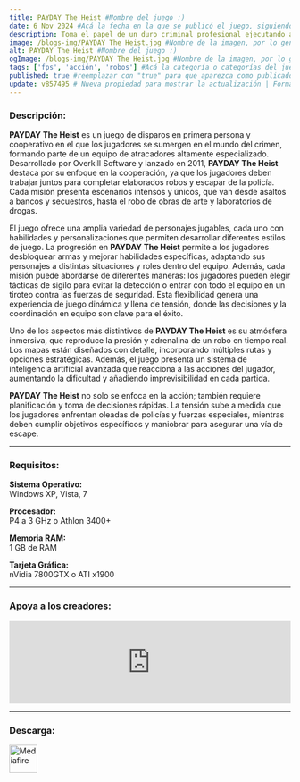 ```yaml
---
title: PAYDAY The Heist #Nombre del juego :)
date: 6 Nov 2024 #Acá la fecha en la que se publicó el juego, siguiendo este formato: Dia "30", Mes "Oct", Año "2024" = como debe quedar: 30 Oct 2024
description: Toma el papel de un duro criminal profesional ejecutando atracos intensos y dinámicos, persiguiendo constantemente el siguiente “gran golpe”. #Acá una mini descripción del juego
image: /blogs-img/PAYDAY The Heist.jpg #Nombre de la imagen, por lo general es exactamente el mismo nombre que el juego excluyendo lo ":" (Dos puntos)
alt: PAYDAY The Heist #Nombre del juego :)
ogImage: /blogs-img/PAYDAY The Heist.jpg #Nombre de la imagen, por lo general es exactamente el mismo nombre que el juego excluyendo lo ":" (Dos puntos)
tags: ['fps', 'acción', 'robos'] #Acá la categoría o categorías del juego, si es más de una se coloca en este formato: ['categoría1', 'categoría2']
published: true #reemplazar con "true" para que aparezca como publicado
update: v857495 # Nueva propiedad para mostrar la actualización | Formato: v1.0.0
---
```


<!--En VSCode seleccionando una palabra, por ejemplo: "PAYDAY The Heist" y apretando Ctrl+F2 se seleccionan todas las palabras iguales-->

### Descripción:
**PAYDAY The Heist** es un juego de disparos en primera persona y cooperativo en el que los jugadores se sumergen en el mundo del crimen, formando parte de un equipo de atracadores altamente especializado. Desarrollado por Overkill Software y lanzado en 2011, **PAYDAY The Heist** destaca por su enfoque en la cooperación, ya que los jugadores deben trabajar juntos para completar elaborados robos y escapar de la policía. Cada misión presenta escenarios intensos y únicos, que van desde asaltos a bancos y secuestros, hasta el robo de obras de arte y laboratorios de drogas.

El juego ofrece una amplia variedad de personajes jugables, cada uno con habilidades y personalizaciones que permiten desarrollar diferentes estilos de juego. La progresión en **PAYDAY The Heist** permite a los jugadores desbloquear armas y mejorar habilidades específicas, adaptando sus personajes a distintas situaciones y roles dentro del equipo. Además, cada misión puede abordarse de diferentes maneras: los jugadores pueden elegir tácticas de sigilo para evitar la detección o entrar con todo el equipo en un tiroteo contra las fuerzas de seguridad. Esta flexibilidad genera una experiencia de juego dinámica y llena de tensión, donde las decisiones y la coordinación en equipo son clave para el éxito.

Uno de los aspectos más distintivos de **PAYDAY The Heist** es su atmósfera inmersiva, que reproduce la presión y adrenalina de un robo en tiempo real. Los mapas están diseñados con detalle, incorporando múltiples rutas y opciones estratégicas. Además, el juego presenta un sistema de inteligencia artificial avanzada que reacciona a las acciones del jugador, aumentando la dificultad y añadiendo imprevisibilidad en cada partida. 

**PAYDAY The Heist** no solo se enfoca en la acción; también requiere planificación y toma de decisiones rápidas. La tensión sube a medida que los jugadores enfrentan oleadas de policías y fuerzas especiales, mientras deben cumplir objetivos específicos y maniobrar para asegurar una vía de escape.
<!--Prompt para Chat-GPT: Hazme una descripción para el juego "PAYDAY The Heist" y cada que menciones "PAYDAY The Heist" ponlo en negrita -->

---

### Requisitos:
**Sistema Operativo:**  
Windows XP, Vista, 7

**Procesador:**  
P4 a 3 GHz o Athlon 3400+

**Memoria RAM:**  
1 GB de RAM

**Tarjeta Gráfica:**  
nVidia 7800GTX o ATI x1900

<!--Si falta o sobra un requisito se quita o se agrega manteniendo el mismo formato-->

---

### Apoya a los creadores:
<iframe src="https://store.steampowered.com/widget/24240/" frameborder="0" style="background-color: transparent; width: 100% !important; aspect-ratio: 646 / 190;"></iframe>

<!--Reemplazar los numeros (AppID) del juego (en este caso 2668510) por el numero (AppID) correspondiente con el juego a publicar-->
<!--El AppID se encuentra en la URL del Juego en Steam-->

---

### Descarga:

[<img src="https://gist.github.com/cxmeel/0dbc95191f239b631c3874f4ccf114e2/raw/download.svg" alt="Mediafire" height="50" />](https://www.mediafire.com/file/gc0ek3tl6cit1av/PAYDAY_The_Heist_-_By_Nicolhetti_Projects.zip/file)

<!-- # se debe reemplazar por el link de descarga-->

<!--NOMBRE-DEL-SERVICIO se debe reemplazar por el servicio donde está subido el juego-->